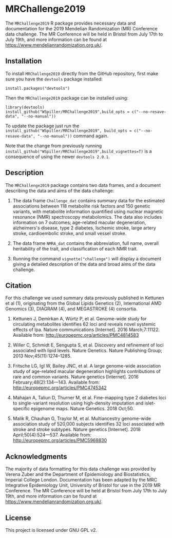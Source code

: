 # MRChallenge2019

The `MRChallenge2019` R package provides necessary data and documentation for the 2019 Mendelian Randomization (MR) Conference data challenge. The MR Conference will be held in Bristol from July 17th to July 19th, and more information can be found at https://www.mendelianrandomization.org.uk/. 

## Installation

To install `MRChallenge2019` directly from the GitHub repository, first make sure you have the `devtools` package installed:

    install.packages("devtools")

Then the `MRChallenge2019` package can be installed using:

    library(devtools)
    install_github("WSpiller/MRChallenge2019",build_opts = c("--no-resave-data", "--no-manual"))
    
To update the package just run the `install_github("WSpiller/MRChallenge2019", build_opts = c("--no-resave-data", "--no-manual"))` command again.

Note that the change from previously running `install_github("WSpiller/MRChallenge2019",build_vignettes=T)` is a consequence of using the newer `devtools 2.0.1`.

## Description

The `MRChallenge2019` package contains two data frames, and a document describing the data and aims of the data challenge:

1. The data frame `Challenge_dat` contains summary data for the estimated associations between 118 metabolite risk factors and 150 genetic variants, with metabolite information quantified using nuclear magnetic resonance (NMR) spectroscopy metabolomics. The data also includes information on 7 outcomes; age-related macular degeneration, alzheimers's disease, type 2 diabetes, Ischemic stroke, large artery stroke, cardioembolic stroke, and small vessel stroke.

2. The data frame `NMRA_dat` contains the abbreviation, full name, overall heritability of the trait, and classification of each NMR trait.

3. Running the command `vignette("challenge")` will display a document giving a detailed description of the data and broad aims of the data challenge.


## Citation

For this challenge we used summary data previously published in Kettunen et al (1), originating from the Global Lipids Genetics (2), International AMD Genomics (3), DIAGRAM (4), and MEGASTROKE (4) consortia.

1. Kettunen J, Demirkan A, Würtz P, et al. Genome-wide study for circulating metabolites identifies 62 loci and reveals novel systemic effects of lpa. Nature communications [Internet]. 2016 March;7:11122. Available from: http://europepmc.org/articles/PMC4814583

2. Willer C, Schmidt E, Sengupta S, et al. Discovery and refinement of loci associated with lipid levels. Nature Genetics. Nature Publishing Group; 2013 Nov;45(11):1274–1285. 

3. Fritsche LG, Igl W, Bailey JNC, et al. A large genome-wide association study of age-related macular degeneration highlights contributions of rare and common variants. Nature genetics [Internet]. 2016 February;48(2):134—143. Available from: http://europepmc.org/articles/PMC4745342

4. Mahajan A, Taliun D, Thurner M, et al. Fine-mapping type 2 diabetes loci to single-variant resolution using high-density imputation and islet-specific epigenome maps. Nature Genetics. 2018 Oct;50. 

5. Malik R, Chauhan G, Traylor M, et al. Multiancestry genome-wide association study of 520,000 subjects identifies 32 loci associated with stroke and stroke subtypes. Nature genetics [Internet]. 2018 April;50(4):524—537. Available from: http://europepmc.org/articles/PMC5968830

## Acknowledgments

The majority of data formatting for this data challenge was provided by Verena Zuber and the Department of Epidemiology and Biostatistics, Imperial College London. Documentation has been adapted by the MRC Integrative Epidemiology Unit, University of Bristol for use in the 2019 MR Conference. The MR Conference will be held at Bristol from July 17th to July 19th, and more information can be found at https://www.mendelianrandomization.org.uk/. 

## License

This project is licensed under GNU GPL v2.





